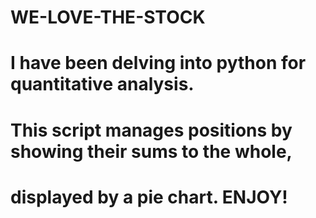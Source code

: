 # WE-LOVE-THE-STOCK

# I have been delving into python for quantitative analysis.
# This script manages positions by showing their sums to the whole,
# displayed by a pie chart. ENJOY!
